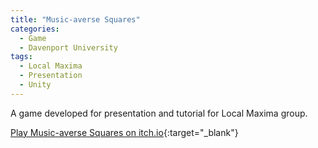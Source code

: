 ```yaml
---
title: "Music-averse Squares"
categories:
  - Game
  - Davenport University
tags:
  - Local Maxima
  - Presentation
  - Unity
---
```


A game developed for presentation and tutorial for Local Maxima group.

[Play Music-averse Squares on itch.io](https://puzzledice.itch.io/music-averse-squares?secret=XJQNfBlEWkxGADBu9cCYI04Xk){:target="_blank"}
